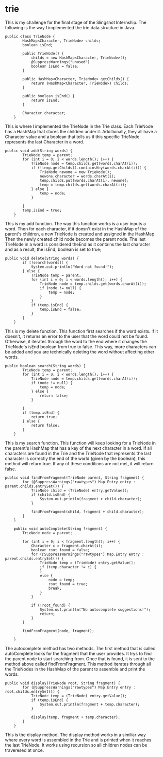 # trie

This is my challenge for the final stage of the Slingshot Internship. The following is the way I implemented the trie data structure in Java. 
```
public class TrieNode {
		HashMap<Character, TrieNode> childs;
		boolean isEnd;

		public TrieNode() {
			childs = new HashMap<Character, TrieNode>();
			@SuppressWarnings("unused")
			boolean isEnd = false;
		}

		public HashMap<Character, TrieNode> getChilds() {
			return (HashMap<Character, TrieNode>) childs;
		}

		public boolean isEnd() {
			return isEnd;
		}

		Character character;
	}
```
This is where I implemented the TrieNode in the Trie class. Each TrieNode has a HashMap that stores the children under it. Additionally, they all have a Character value and a boolean that tells us if this specific TrieNode represents the last Character in a word.

```
public void add(String words) {
		TrieNode temp = parent;
		for (int i = 0; i < words.length(); i++) {
			TrieNode node = temp.childs.get(words.charAt(i));
			if (!temp.getChilds().containsKey(words.charAt(i))) {
				TrieNode newone = new TrieNode();
				newone.character = words.charAt(i);
				temp.childs.put(words.charAt(i), newone);
				temp = temp.childs.get(words.charAt(i));
			} else {
				temp = node;
			}

		}
		temp.isEnd = true;
	}
```
This is my add function. The way this function works is a user inputs a word. Then for each character, if it doesn't exist in the HashMap of the parent's children, a new TrieNode is created and assigned in the HashMap. Then the newly created child node becomes the parent node. The last TrieNode in a word is considered theEnd as it contains the last character and as a result, the isEnd, boolean is set to true; 

```
public void delete(String words) {
		if (!search(words)) {
			System.out.println("Word not found!");
		} else {
			TrieNode temp = parent;
			for (int i = 0; i < words.length(); i++) {
				TrieNode node = temp.childs.get(words.charAt(i));
				if (node != null) {
					temp = node;
				}
			}
			if (temp.isEnd) {
				temp.isEnd = false;
			}
		}
	}
```
This is my delete function. This function first searches if the word exists. If it doesn't, it returns an error to the user that the word could not be found. Otherwise, it iterates through the word to the end where it changes the TrieNode's isEnd boolean from true to false. This way, more characters can be added and you are technically deleting the word without affecting other words. 

```
public boolean search(String words) {
		TrieNode temp = parent;
		for (int i = 0; i < words.length(); i++) {
			TrieNode node = temp.childs.get(words.charAt(i));
			if (node != null) {
				temp = node;
			} else {
				return false;
			}

		}
		if (temp.isEnd) {
			return true;
		} else {
			return false;
		}
	}
```
This is my search function. This function will keep looking for a TrieNode in the parent's HashMap that has a key of the next character in a word. If all characters are found in the Trie and the TrieNode that represents the last character is correctly the end of the world (given by the boolean), this method will return true. If any of these conditions are not met, it will return false. 

```
public void findFromFragment(TrieNode parent, String fragment) {
		for (@SuppressWarnings("rawtypes") Map.Entry entry : parent.childs.entrySet()) {
			TrieNode child = (TrieNode) entry.getValue();
			if (child.isEnd) {
				System.out.println(fragment + child.character);
			}

			findFromFragment(child, fragment + child.character);
		}
	}

	public void autoComplete(String fragment) {
		TrieNode node = parent;

		for (int i = 0; i < fragment.length(); i++) {
			Character c = fragment.charAt(i);
			boolean root_found = false;
			for (@SuppressWarnings("rawtypes") Map.Entry entry : parent.childs.entrySet()) {
				TrieNode temp = (TrieNode) entry.getValue();
				if (temp.character != c) {
				}
				else {
					node = temp;
					root_found = true;
					break;
				}
			}

			if (!root_found) {
				System.out.println("No autocomplete suggestions!");
				return;
			}
		}

		findFromFragment(node, fragment);

	}
```
The autocomplete method has two methods. The first method that is called autoComplete looks for the fragment that the user provides. It trys to find the parent node to start searching from. Once that is found, it is sent to the method above called findFromFragment. This method iterates through all the TrieNodes in the HashMap of the parent to assemble and print the words. 

```
public void display(TrieNode root, String fragment) {
		for (@SuppressWarnings("rawtypes") Map.Entry entry : root.childs.entrySet()) {
			TrieNode temp = (TrieNode) entry.getValue();
			if (temp.isEnd) {
				System.out.println(fragment + temp.character);
			}
			
			display(temp, fragment + temp.character);
		}
	}
```
This is the display method. The display method works in a similiar way where every word is assembled in the Trie and is printed when it reaches the last TrieNode. It works using recursion so all children nodes can be traveresed at once. 

